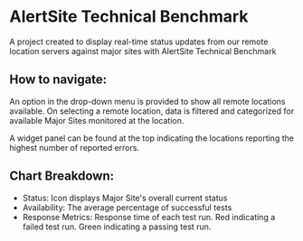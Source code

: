 # AlertSite Technical Benchmark 
A project created to display real-time status updates from our remote location servers against major sites with AlertSite Technical Benchmark

## How to navigate: 

An option in the drop-down menu is provided to show all remote locations available. On selecting a remote location, data is filtered and categorized for available Major Sites monitored at the location. 

A widget panel can be found at the top indicating the locations reporting the highest number of reported errors. 

## Chart Breakdown: 
- Status: Icon displays Major Site's overall current status
- Availability: The average percentage of successful tests
- Response Metrics: Response time of each test run. Red indicating a failed test run. Green indicating a passing test run.
